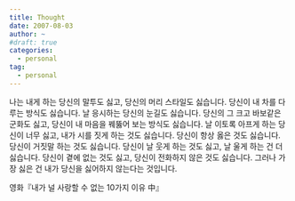 ```yaml
---
title: Thought
date: 2007-08-03
author: ~
#draft: true
categories:
  - personal
tag:
  - personal
---
```






나는 내게 하는 당신의 말투도 싫고,
당신의 머리 스타일도 싫습니다.
당신이 내 차를 다루는 방식도 싫습니다.
날 응시하는 당신의 눈길도 싫습니다.
당신의 그 크고 바보같은 군화도 싫고,
당신이 내 마음을 꿰뚫어 보는 방식도 싫습니다.
날 이토록 아프게 하는 당신이 너무 싫고,
내가 시를 짓게 하는 것도 싫습니다.
당신이 항상 옳은 것도 싫습니다.
당신이 거짓말 하는 것도 싫습니다.
당신이 날 웃게 하는 것도 싫고,
날 울게 하는 건 더 싫습니다.
당신이 곁에 없는 것도 싫고,
당신이 전화하지 않은 것도 싫습니다.
그러나 가장 싫은 건
내가 당신을 싫어하지 않는다는 것입니다.

영화『내가 널 사랑할 수 없는 10가지 이유 中』


 






